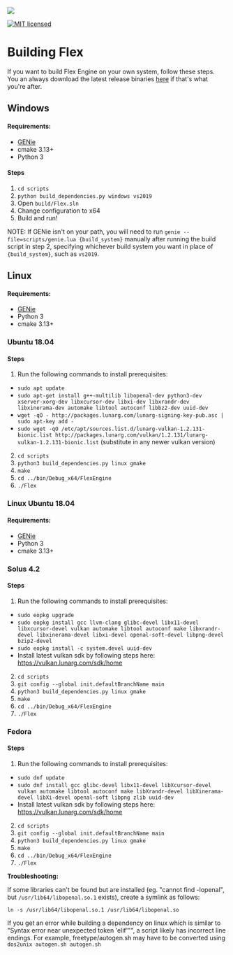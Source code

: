 ![](FlexEngine/screenshots/flex_engine_banner_3.png)

[![MIT licensed](https://img.shields.io/badge/license-MIT-blue.svg)](LICENSE.md)

# Building Flex

If you want to build Flex Engine on your own system, follow these steps. You an always download the latest release binaries [here](https://github.com/ajweeks/flexengine/releases) if that's what you're after.

## Windows
#### Requirements:
- [GENie](https://github.com/bkaradzic/GENie)
- cmake 3.13+
- Python 3

#### Steps
1. `cd scripts`
2. `python build_dependencies.py windows vs2019`
3. Open `build/Flex.sln`
4. Change configuration to x64
5. Build and run!

NOTE: If GENie isn't on your path, you will need to run `genie --file=scripts/genie.lua {build_system}` manually after running the build script in step 2, specifying whichever build system you want in place of `{build_system}`, such as `vs2019`.

## Linux
#### Requirements:
- [GENie](https://github.com/bkaradzic/GENie)
- Python 3
- cmake 3.13+

### Ubuntu 18.04
#### Steps
1. Run the following commands to install prerequisites:
  - `sudo apt update`
  - `sudo apt-get install g++-multilib libopenal-dev python3-dev xserver-xorg-dev libxcursor-dev libxi-dev libxrandr-dev libxinerama-dev automake libtool autoconf libbz2-dev uuid-dev`
  - `wget -qO - http://packages.lunarg.com/lunarg-signing-key-pub.asc | sudo apt-key add -`
  - `sudo wget -qO /etc/apt/sources.list.d/lunarg-vulkan-1.2.131-bionic.list http://packages.lunarg.com/vulkan/1.2.131/lunarg-vulkan-1.2.131-bionic.list` (substitute in any newer vulkan version)
2. `cd scripts`
3. `python3 build_dependencies.py linux gmake`
4. `make`
5. `cd ../bin/Debug_x64/FlexEngine`
6. `./Flex`
### Linux Ubuntu 18.04
#### Requirements:
- [GENie](https://github.com/bkaradzic/GENie)
- Python 3
- cmake 3.13+

### Solus 4.2
#### Steps
1. Run the following commands to install prerequisites:
  - `sudo eopkg upgrade`
  - `sudo eopkg install gcc llvm-clang glibc-devel libx11-devel libxcursor-devel vulkan automake libtool autoconf make libxrandr-devel libxinerama-devel libxi-devel openal-soft-devel libpng-devel bzip2-devel`
  - `sudo eopkg install -c system.devel uuid-dev`
  - Install latest vulkan sdk by following steps here: https://vulkan.lunarg.com/sdk/home
2. `cd scripts`
3. `git config --global init.defaultBranchName main`
4. `python3 build_dependencies.py linux gmake`
5. `make`
6. `cd ../bin/Debug_x64/FlexEngine`
7. `./Flex`

### Fedora
#### Steps
1. Run the following commands to install prerequisites:
  - `sudo dnf update`
  - `sudo dnf install gcc glibc-devel libx11-devel libXcursor-devel vulkan automake libtool autoconf make libXrandr-devel libXinerama-devel libXi-devel openal-soft libpng zlib uuid-dev`
  - Install latest vulkan sdk by following steps here: https://vulkan.lunarg.com/sdk/home
2. `cd scripts`
3. `git config --global init.defaultBranchName main`
4. `python3 build_dependencies.py linux gmake`
5. `make`
6. `cd ../bin/Debug_x64/FlexEngine`
7. `./Flex`


**Troubleshooting:**

If some libraries can't be found but are installed (eg. "cannot find -lopenal", but `/usr/lib64/libopenal.so.1` exists), create a symlink as follows:

`ln -s /usr/lib64/libopenal.so.1 /usr/lib64/libopenal.so`

If you get an error while building a dependency on linux which is similar to "Syntax error near unexpected token 'elif'"", a script likely has incorrect line endings. For example, freetype/autogen.sh may have to be converted using `dos2unix autogen.sh autogen.sh`
